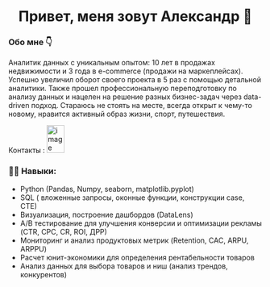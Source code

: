 
## <h1 align="center"> Привет, меня зовут Александр 👋 </h1>
### Обо мне 👇 
Аналитик данных с уникальным опытом: 10 лет в продажах недвижимости и 3 года в e-commerce (продажи на маркеплейсах). Успешно увеличил оборот своего проекта в 5 раз с помощью детальной аналитики. Также прошел профессиональную переподготовку по анализу данных  и нацелен на решение разных бизнес-задач через data-driven подход. 
Стараюсь не стоять на месте, всегда  открыт к чему-то новому, нравится активный образ жизни, спорт, путешествия.   

Контакты :  [<img width="35" height="55" alt="image" src="https://github.com/user-attachments/assets/0c4dd41b-6966-4ec5-8993-e6212a9bb216" />](https://t.me/lesnik1922)   

### 👨‍🎓 Навыки: 
- Python (Pandas, Numpy, seaborn, matplotlib.pyplot)
- SQL ( вложенные запросы, оконные функции, конструкции case, CTE)
- Визуализация, построение дашбордов (DataLens)
- A/B тестирование для улучшения конверсии и оптимизации рекламы (CTR, CPC, CR, ROI, ДРР)
- Мониторинг и анализ продуктовых метрик (Retention, CAC, ARPU,  ARPPU)
- Расчет юнит-экономики для определения рентабельности товаров
- Анализ данных для выбора товаров и ниш (анализ трендов, конкурентов)


<!--
**AleksKolesnik/AleksKolesnik** is a ✨ _special_ ✨ repository because its `README.md` (this file) appears on your GitHub profile.

Here are some ideas to get you started:

- 🔭 I’m currently working on ...
- 🌱 I’m currently learning ...
- 👯 I’m looking to collaborate on ...
- 🤔 I’m looking for help with ...
- 💬 Ask me about ...
- 📫 How to reach me: ...
- 😄 Pronouns: ...
- ⚡ Fun fact: ...
-->
